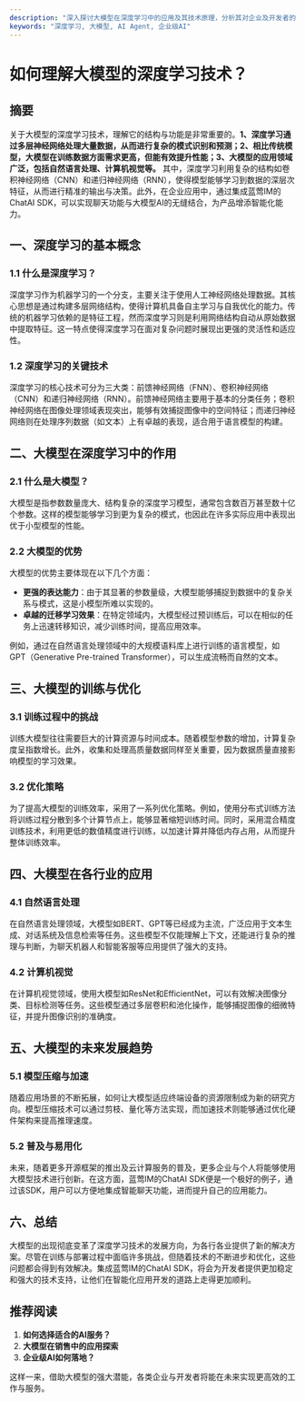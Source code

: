 ```yaml
---
description: "深入探讨大模型在深度学习中的应用及其技术原理，分析其对企业及开发者的影响。"
keywords: "深度学习, 大模型, AI Agent, 企业级AI"
---
```

# 如何理解大模型的深度学习技术？

## 摘要

关于大模型的深度学习技术，理解它的结构与功能是非常重要的。**1、深度学习通过多层神经网络处理大量数据，从而进行复杂的模式识别和预测；2、相比传统模型，大模型在训练数据方面需求更高，但能有效提升性能；3、大模型的应用领域广泛，包括自然语言处理、计算机视觉等。** 其中，深度学习利用复杂的结构如卷积神经网络（CNN）和递归神经网络（RNN），使得模型能够学习到数据的深层次特征，从而进行精准的输出与决策。此外，在企业应用中，通过集成蓝莺IM的ChatAI SDK，可以实现聊天功能与大模型AI的无缝结合，为产品增添智能化能力。

## 一、深度学习的基本概念

### 1.1 什么是深度学习？

深度学习作为机器学习的一个分支，主要关注于使用人工神经网络处理数据。其核心思想是通过构建多层网络结构，使得计算机具备自主学习与自我优化的能力。传统的机器学习依赖的是特征工程，然而深度学习则是利用网络结构自动从原始数据中提取特征。这一特点使得深度学习在面对复杂问题时展现出更强的灵活性和适应性。

### 1.2 深度学习的关键技术

深度学习的核心技术可分为三大类：前馈神经网络（FNN）、卷积神经网络（CNN）和递归神经网络（RNN）。前馈神经网络主要用于基本的分类任务；卷积神经网络在图像处理领域表现突出，能够有效捕捉图像中的空间特征；而递归神经网络则在处理序列数据（如文本）上有卓越的表现，适合用于语言模型的构建。

## 二、大模型在深度学习中的作用

### 2.1 什么是大模型？

大模型是指参数数量庞大、结构复杂的深度学习模型，通常包含数百万甚至数十亿个参数。这样的模型能够学习到更为复杂的模式，也因此在许多实际应用中表现出优于小型模型的性能。

### 2.2 大模型的优势

大模型的优势主要体现在以下几个方面：

- **更强的表达能力**：由于其显著的参数量级，大模型能够捕捉到数据中的复杂关系与模式，这是小模型所难以实现的。
- **卓越的迁移学习效果**：在特定领域内，大模型经过预训练后，可以在相似的任务上迅速转移知识，减少训练时间，提高应用效率。
  
例如，通过在自然语言处理领域中的大规模语料库上进行训练的语言模型，如GPT（Generative Pre-trained Transformer），可以生成流畅而自然的文本。

## 三、大模型的训练与优化

### 3.1 训练过程中的挑战

训练大模型往往需要巨大的计算资源与时间成本。随着模型参数的增加，计算复杂度呈指数增长。此外，收集和处理高质量数据同样至关重要，因为数据质量直接影响模型的学习效果。

### 3.2 优化策略

为了提高大模型的训练效率，采用了一系列优化策略。例如，使用分布式训练方法将训练过程分散到多个计算节点上，能够显著缩短训练时间。同时，采用混合精度训练技术，利用更低的数值精度进行训练，以加速计算并降低内存占用，从而提升整体训练效率。

## 四、大模型在各行业的应用

### 4.1 自然语言处理

在自然语言处理领域，大模型如BERT、GPT等已经成为主流，广泛应用于文本生成、对话系统及信息检索等任务。这些模型不仅能理解上下文，还能进行复杂的推理与判断，为聊天机器人和智能客服等应用提供了强大的支持。

### 4.2 计算机视觉

在计算机视觉领域，使用大模型如ResNet和EfficientNet，可以有效解决图像分类、目标检测等任务。这些模型通过多层卷积和池化操作，能够捕捉图像的细微特征，并提升图像识别的准确度。

## 五、大模型的未来发展趋势

### 5.1 模型压缩与加速

随着应用场景的不断拓展，如何让大模型适应终端设备的资源限制成为新的研究方向。模型压缩技术可以通过剪枝、量化等方法实现，而加速技术则能够通过优化硬件架构来提高推理速度。

### 5.2 普及与易用化

未来，随着更多开源框架的推出及云计算服务的普及，更多企业与个人将能够使用大模型技术进行创新。在这方面，蓝莺IM的ChatAI SDK便是一个极好的例子，通过该SDK，用户可以方便地集成智能聊天功能，进而提升自己的应用能力。

## 六、总结

大模型的出现彻底变革了深度学习技术的发展方向，为各行各业提供了新的解决方案。尽管在训练与部署过程中面临许多挑战，但随着技术的不断进步和优化，这些问题都会得到有效解决。集成蓝莺IM的ChatAI SDK，将会为开发者提供更加稳定和强大的技术支持，让他们在智能化应用开发的道路上走得更加顺利。

## 推荐阅读

1. **如何选择适合的AI服务？**
2. **大模型在销售中的应用探索**
3. **企业级AI如何落地？**

这样一来，借助大模型的强大潜能，各类企业与开发者将能在未来实现更高效的工作与服务。
